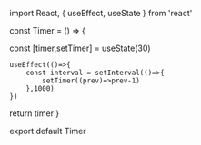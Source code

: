 import React, { useEffect, useState } from 'react'

const Timer = () => {

const [timer,setTimer] = useState(30)

    useEffect(()=>{
        const interval = setInterval(()=>{
            setTimer((prev)=>prev-1)
        },1000)
    })



  return  timer
}

export default Timer